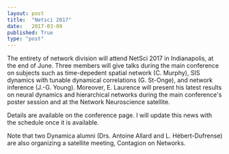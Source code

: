 ```yaml
---
layout: post
title:  "Netsci 2017"
date:   2017-03-09
published: True
type: "post"
---
```


The entirety of network division will attend NetSci 2017 in Indianapolis, at the end of June.   Three members will give talks during the main conference on subjects such as time-depedent spatial network (C. Murphy), SIS dynamics with tunable dynamical correlations (G. St-Onge), and network inference (J.-G. Young). Moreover, E.
Laurence will present his latest results on neural dynamics and hierarchical networks during the main conference's poster session and at the Network Neuroscience satellite.


 Details are available on the conference page.   I will update this news with the schedule once it is available.


 Note that two Dynamica alumni (Drs. Antoine Allard and L. Hébert-Dufrense) are also organizing a satellite meeting, Contagion on Networks.


